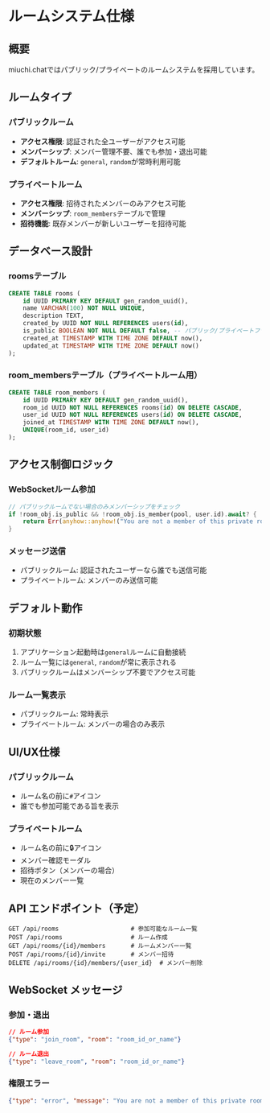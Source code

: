 # ルームシステム仕様

## 概要

miuchi.chatではパブリック/プライベートのルームシステムを採用しています。

## ルームタイプ

### パブリックルーム
- **アクセス権限**: 認証された全ユーザーがアクセス可能
- **メンバーシップ**: メンバー管理不要、誰でも参加・退出可能
- **デフォルトルーム**: `general`, `random`が常時利用可能

### プライベートルーム
- **アクセス権限**: 招待されたメンバーのみアクセス可能
- **メンバーシップ**: `room_members`テーブルで管理
- **招待機能**: 既存メンバーが新しいユーザーを招待可能

## データベース設計

### roomsテーブル
```sql
CREATE TABLE rooms (
    id UUID PRIMARY KEY DEFAULT gen_random_uuid(),
    name VARCHAR(100) NOT NULL UNIQUE,
    description TEXT,
    created_by UUID NOT NULL REFERENCES users(id),
    is_public BOOLEAN NOT NULL DEFAULT false, -- パブリック/プライベートフラグ
    created_at TIMESTAMP WITH TIME ZONE DEFAULT now(),
    updated_at TIMESTAMP WITH TIME ZONE DEFAULT now()
);
```

### room_membersテーブル（プライベートルーム用）
```sql
CREATE TABLE room_members (
    id UUID PRIMARY KEY DEFAULT gen_random_uuid(),
    room_id UUID NOT NULL REFERENCES rooms(id) ON DELETE CASCADE,
    user_id UUID NOT NULL REFERENCES users(id) ON DELETE CASCADE,
    joined_at TIMESTAMP WITH TIME ZONE DEFAULT now(),
    UNIQUE(room_id, user_id)
);
```

## アクセス制御ロジック

### WebSocketルーム参加
```rust
// パブリックルームでない場合のみメンバーシップをチェック
if !room_obj.is_public && !room_obj.is_member(pool, user.id).await? {
    return Err(anyhow::anyhow!("You are not a member of this private room"));
}
```

### メッセージ送信
- パブリックルーム: 認証されたユーザーなら誰でも送信可能
- プライベートルーム: メンバーのみ送信可能

## デフォルト動作

### 初期状態
1. アプリケーション起動時は`general`ルームに自動接続
2. ルーム一覧には`general`, `random`が常に表示される
3. パブリックルームはメンバーシップ不要でアクセス可能

### ルーム一覧表示
- パブリックルーム: 常時表示
- プライベートルーム: メンバーの場合のみ表示

## UI/UX仕様

### パブリックルーム
- ルーム名の前に`#`アイコン
- 誰でも参加可能である旨を表示

### プライベートルーム  
- ルーム名の前に🔒アイコン
- メンバー確認モーダル
- 招待ボタン（メンバーの場合）
- 現在のメンバー一覧

## API エンドポイント（予定）

```
GET /api/rooms                    # 参加可能なルーム一覧
POST /api/rooms                   # ルーム作成
GET /api/rooms/{id}/members       # ルームメンバー一覧
POST /api/rooms/{id}/invite       # メンバー招待
DELETE /api/rooms/{id}/members/{user_id}  # メンバー削除
```

## WebSocket メッセージ

### 参加・退出
```json
// ルーム参加
{"type": "join_room", "room": "room_id_or_name"}

// ルーム退出  
{"type": "leave_room", "room": "room_id_or_name"}
```

### 権限エラー
```json
{"type": "error", "message": "You are not a member of this private room"}
```